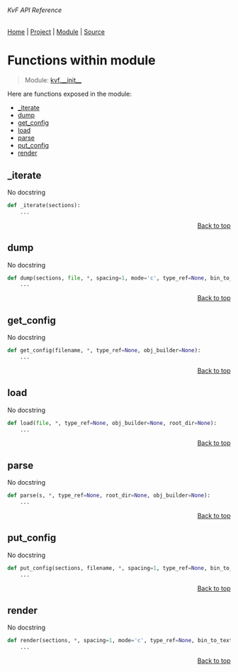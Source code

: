 ###### KvF API Reference
[Home](/docs/api/README.md) | [Project](/README.md) | [Module](/docs/api/modules/kvf/__init__/README.md) | [Source](/src/kvf/__init__.py)

# Functions within module
> Module: [kvf.\_\_init\_\_](/docs/api/modules/kvf/__init__/README.md)

Here are functions exposed in the module:
- [\_iterate](#_iterate)
- [dump](#dump)
- [get\_config](#get_config)
- [load](#load)
- [parse](#parse)
- [put\_config](#put_config)
- [render](#render)

## \_iterate
No docstring

```python
def _iterate(sections):
    ...
```

<p align="right"><a href="#kvf-api-reference">Back to top</a></p>

## dump
No docstring

```python
def dump(sections, file, *, spacing=1, mode='c', type_ref=None, bin_to_text=False, root_dir=None, attachments_dir='attachments'):
    ...
```

<p align="right"><a href="#kvf-api-reference">Back to top</a></p>

## get\_config
No docstring

```python
def get_config(filename, *, type_ref=None, obj_builder=None):
    ...
```

<p align="right"><a href="#kvf-api-reference">Back to top</a></p>

## load
No docstring

```python
def load(file, *, type_ref=None, obj_builder=None, root_dir=None):
    ...
```

<p align="right"><a href="#kvf-api-reference">Back to top</a></p>

## parse
No docstring

```python
def parse(s, *, type_ref=None, root_dir=None, obj_builder=None):
    ...
```

<p align="right"><a href="#kvf-api-reference">Back to top</a></p>

## put\_config
No docstring

```python
def put_config(sections, filename, *, spacing=1, type_ref=None, bin_to_text=False, attachments_dir='attachments'):
    ...
```

<p align="right"><a href="#kvf-api-reference">Back to top</a></p>

## render
No docstring

```python
def render(sections, *, spacing=1, mode='c', type_ref=None, bin_to_text=True, root_dir=None, attachments_dir='attachments'):
    ...
```

<p align="right"><a href="#kvf-api-reference">Back to top</a></p>
